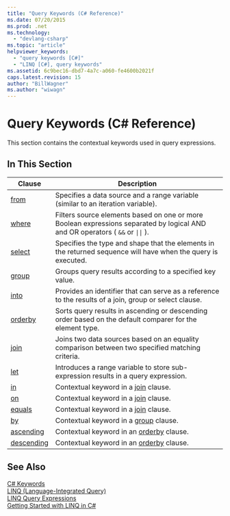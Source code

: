 ```yaml
---
title: "Query Keywords (C# Reference)"
ms.date: 07/20/2015
ms.prod: .net
ms.technology: 
  - "devlang-csharp"
ms.topic: "article"
helpviewer_keywords: 
  - "query keywords [C#]"
  - "LINQ [C#], query keywords"
ms.assetid: 6c9bec16-dbd7-4a7c-a060-fe4600b2021f
caps.latest.revision: 15
author: "BillWagner"
ms.author: "wiwagn"
---
```

# Query Keywords (C# Reference)
This section contains the contextual keywords used in query expressions.  
  
## In This Section  
  
|Clause|Description|  
|------------|-----------------|  
|[from](../../../csharp/language-reference/keywords/from-clause.md)|Specifies a data source and a range variable (similar to an iteration variable).|  
|[where](../../../csharp/language-reference/keywords/where-clause.md)|Filters source elements based on one or more Boolean expressions separated by logical AND and OR operators ( `&&` or <code>&#124;&#124;</code> ).|  
|[select](../../../csharp/language-reference/keywords/select-clause.md)|Specifies the type and shape that the elements in the returned sequence will have when the query is executed.|  
|[group](../../../csharp/language-reference/keywords/group-clause.md)|Groups query results according to a specified key value.|  
|[into](../../../csharp/language-reference/keywords/into.md)|Provides an identifier that can serve as a reference to the results of a join, group or select clause.|  
|[orderby](../../../csharp/language-reference/keywords/orderby-clause.md)|Sorts query results in ascending or descending order based on the default comparer for the element type.|  
|[join](../../../csharp/language-reference/keywords/join-clause.md)|Joins two data sources based on an equality comparison between two specified matching criteria.|  
|[let](../../../csharp/language-reference/keywords/let-clause.md)|Introduces a range variable to store sub-expression results in a query expression.|  
|[in](../../../csharp/language-reference/keywords/in.md)|Contextual keyword in a [join](../../../csharp/language-reference/keywords/join-clause.md) clause.|  
|[on](../../../csharp/language-reference/keywords/on.md)|Contextual keyword in a [join](../../../csharp/language-reference/keywords/join-clause.md) clause.|  
|[equals](../../../csharp/language-reference/keywords/equals.md)|Contextual keyword in a [join](../../../csharp/language-reference/keywords/join-clause.md) clause.|  
|[by](../../../csharp/language-reference/keywords/by.md)|Contextual keyword in a [group](../../../csharp/language-reference/keywords/group-clause.md) clause.|  
|[ascending](../../../csharp/language-reference/keywords/ascending.md)|Contextual keyword in an [orderby](../../../csharp/language-reference/keywords/orderby-clause.md) clause.|  
|[descending](../../../csharp/language-reference/keywords/descending.md)|Contextual keyword in an [orderby](../../../csharp/language-reference/keywords/orderby-clause.md) clause.|  
  
## See Also  
 [C# Keywords](../../../csharp/language-reference/keywords/index.md)   
 [LINQ (Language-Integrated Query)](../../programming-guide/concepts/linq/index.md)   
 [LINQ Query Expressions](../../../csharp/programming-guide/linq-query-expressions/index.md)   
 [Getting Started with LINQ in C#](../../../csharp/programming-guide/concepts/linq/getting-started-with-linq.md)
